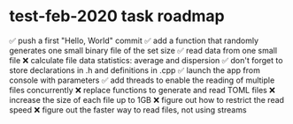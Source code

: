 # test-feb-2020 task roadmap

✅ push a first "Hello, World" commit
✅ add a function that randomly generates one small binary file of the set size
✅ read data from one small file
❌ calculate file data statistics: average and dispersion
✅ don't forget to store declarations in .h and definitions in .cpp
✅ launch the app from console with parameters
✅ add threads to enable the reading of multiple files concurrently
❌ replace functions to generate and read TOML files
❌ increase the size of each file up to 1GB
❌ figure out how to restrict the read speed
❌ figure out the faster way to read files, not using streams

